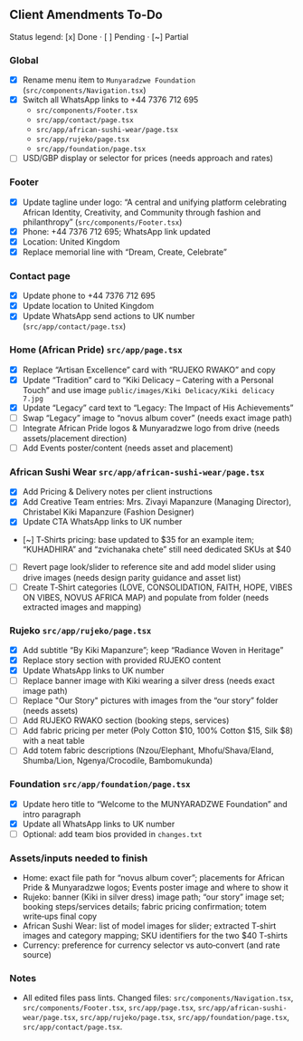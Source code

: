 ## Client Amendments To‑Do

Status legend: [x] Done · [ ] Pending · [~] Partial

### Global
- [x] Rename menu item to `Munyaradzwe Foundation` (`src/components/Navigation.tsx`)
- [x] Switch all WhatsApp links to +44 7376 712 695
  - `src/components/Footer.tsx`
  - `src/app/contact/page.tsx`
  - `src/app/african-sushi-wear/page.tsx`
  - `src/app/rujeko/page.tsx`
  - `src/app/foundation/page.tsx`
- [ ] USD/GBP display or selector for prices (needs approach and rates)

### Footer
- [x] Update tagline under logo: “A central and unifying platform celebrating African Identity, Creativity, and Community through fashion and philanthropy” (`src/components/Footer.tsx`)
- [x] Phone: +44 7376 712 695; WhatsApp link updated
- [x] Location: United Kingdom
- [x] Replace memorial line with “Dream, Create, Celebrate”

### Contact page
- [x] Update phone to +44 7376 712 695
- [x] Update location to United Kingdom
- [x] Update WhatsApp send actions to UK number (`src/app/contact/page.tsx`)

### Home (African Pride) `src/app/page.tsx`
- [x] Replace “Artisan Excellence” card with “RUJEKO RWAKO” and copy
- [x] Update “Tradition” card to “Kiki Delicacy – Catering with a Personal Touch” and use image `public/images/Kiki Delicacy/Kiki delicacy 7.jpg`
- [x] Update “Legacy” card text to “Legacy: The Impact of His Achievements”
- [ ] Swap “Legacy” image to “novus album cover” (needs exact image path)
- [ ] Integrate African Pride logos & Munyaradzwe logo from drive (needs assets/placement direction)
- [ ] Add Events poster/content (needs asset and placement)

### African Sushi Wear `src/app/african-sushi-wear/page.tsx`
- [x] Add Pricing & Delivery notes per client instructions
- [x] Add Creative Team entries: Mrs. Zivayi Mapanzure (Managing Director), Christabel Kiki Mapanzure (Fashion Designer)
- [x] Update CTA WhatsApp links to UK number
- [~] T‑Shirts pricing: base updated to $35 for an example item; “KUHADHIRA” and “zvichanaka chete” still need dedicated SKUs at $40
- [ ] Revert page look/slider to reference site and add model slider using drive images (needs design parity guidance and asset list)
- [ ] Create T‑Shirt categories (LOVE, CONSOLIDATION, FAITH, HOPE, VIBES ON VIBES, NOVUS AFRICA MAP) and populate from folder (needs extracted images and mapping)

### Rujeko `src/app/rujeko/page.tsx`
- [x] Add subtitle “By Kiki Mapanzure”; keep “Radiance Woven in Heritage”
- [x] Replace story section with provided RUJEKO content
- [x] Update WhatsApp links to UK number
- [ ] Replace banner image with Kiki wearing a silver dress (needs exact image path)
- [ ] Replace "Our Story" pictures with images from the “our story” folder (needs assets)
- [ ] Add RUJEKO RWAKO section (booking steps, services)
- [ ] Add fabric pricing per meter (Poly Cotton $10, 100% Cotton $15, Silk $8) with a neat table
- [ ] Add totem fabric descriptions (Nzou/Elephant, Mhofu/Shava/Eland, Shumba/Lion, Ngenya/Crocodile, Bambomukunda)

### Foundation `src/app/foundation/page.tsx`
- [x] Update hero title to “Welcome to the MUNYARADZWE Foundation” and intro paragraph
- [x] Update all WhatsApp links to UK number
- [ ] Optional: add team bios provided in `changes.txt`

### Assets/inputs needed to finish
- Home: exact file path for “novus album cover”; placements for African Pride & Munyaradzwe logos; Events poster image and where to show it
- Rujeko: banner (Kiki in silver dress) image path; “our story” image set; booking steps/services details; fabric pricing confirmation; totem write‑ups final copy
- African Sushi Wear: list of model images for slider; extracted T‑shirt images and category mapping; SKU identifiers for the two $40 T‑shirts
- Currency: preference for currency selector vs auto‑convert (and rate source)

### Notes
- All edited files pass lints. Changed files: `src/components/Navigation.tsx`, `src/components/Footer.tsx`, `src/app/page.tsx`, `src/app/african-sushi-wear/page.tsx`, `src/app/rujeko/page.tsx`, `src/app/foundation/page.tsx`, `src/app/contact/page.tsx`.


